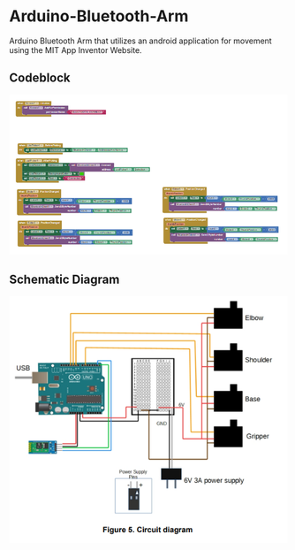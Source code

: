 # Arduino-Bluetooth-Arm
Arduino Bluetooth Arm that utilizes an android application for movement using the MIT App Inventor Website.


## Codeblock
![Codeblock](Codeblocks.png)

## Schematic Diagram
![Schematic](Schematic_diagram.png)
